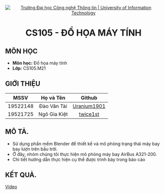 <p align="center"><a href="https://www.uit.edu.vn/" title="Trường Đại học Công nghệ Thông tin" style="border: none;"><img src="https://i.imgur.com/WmMnSRt.png" alt="Trường Đại học Công nghệ Thông tin | University of Information Technology"></a></p>

<h1 align="center"><b>CS105 - ĐỒ HỌA MÁY TÍNH</b></h1>

## MÔN HỌC
* **Môn học:** Đồ họa máy tính
* **Lớp:** CS105.M21

## GIỚI THIỆU
| MSSV      | Họ và Tên          | Github|
| :-------------: |:-------------:|:-------------:|
| 19522148     | Đào Văn Tài      |[Uranium1901](https://github.com/Uranium1901)|
| 19521725 | Ngô Gia Kiệt      |[twice1st](https://github.com/twice1st)|

## MÔ TẢ.
  - Sử dụng phần mềm Blender để thiết kế và mô phỏng trạng thái máy bay bay lượn trên bầu trời.
  - Ở đây, nhóm chúng tôi thực hiện mô phỏng máy bay AirBus A321-200.
  - Chi tiết hướng dẫn thực hiện cụ thể được trình bày trong báo cáo

## KẾT QUẢ.
[Video](https://drive.google.com/file/d/1uUixeFyg7AGgz4aKSrjHItWLimoHR7n3/view?usp=sharing)
